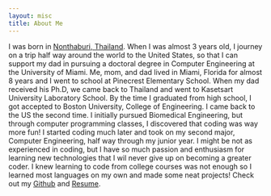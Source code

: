 ```yaml
---
layout: misc
title: About Me
---
```


I was born in [Nonthaburi, Thailand](https://en.wikipedia.org/wiki/Nonthaburi_Province). When I was almost 3 years old, I journey on a trip half way around the world to the United States, so that I can support my dad in pursuing a doctoral degree in Computer Engineering at the University of Miami. Me, mom, and dad lived in Miami, Florida for almost 8 years and I went to school at Pinecrest Elementary School. When my dad received his Ph.D, we came back to Thailand and went to Kasetsart University Laboratory School. By the time I graduated from high school, I got accepted to Boston University, College of Engineering. I came back to the US the second time. I initially pursued Biomedical Engineering, but through computer programming classes, I discovered that coding was way more fun! I started coding much later and took on my second major, Computer Engineering, half way through my junior year. I might be not as experienced in coding, but I have so much passion and enthusiasm for learning new technologies that I wil never give up on becoming a greater coder. I knew learning to code from college courses was not enough so I learned most languages on my own and made some neat projects! Check out my [Github](https://github.com/napassornl) and [Resume](https://drive.google.com/a/bu.edu/file/d/1M51PVKyypqBsoR_49Gx6RzFtkWTCDzpC/view?usp=sharing).

